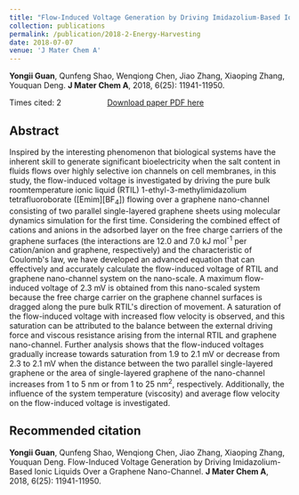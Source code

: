 ```yaml
---
title: "Flow-Induced Voltage Generation by Driving Imidazolium-Based Ionic Liquids Over a Graphene Nano-Channel"
collection: publications
permalink: /publication/2018-2-Energy-Harvesting
date: 2018-07-07
venue: 'J Mater Chem A'
---
```


<b>Yongii Guan</b>, Qunfeng Shao, Wenqiong Chen, Jiao Zhang, Xiaoping Zhang, Youquan Deng. <b>J Mater Chem A</b>, 2018, 6(25): 11941-11950.

Times cited: 2 &nbsp; &nbsp; &nbsp; &nbsp; &nbsp; &nbsp; &nbsp; &nbsp; &nbsp; &nbsp; [Download paper PDF here](https://Yongji-Guan.github.io/files/2018-2.pdf)

## Abstract
Inspired by the interesting phenomenon that biological systems have the inherent skill to generate significant bioelectricity when the salt content in fluids flows over highly selective ion channels on cell membranes, in this study, the flow-induced voltage is investigated by driving the pure bulk roomtemperature ionic liquid (RTIL) 1-ethyl-3-methylimidazolium tetrafluoroborate ([Emim][BF<sub>4</sub>]) flowing over a graphene nano-channel consisting of two parallel single-layered graphene sheets using molecular dynamics simulation for the first time. Considering the combined effect of cations and anions in the adsorbed layer on the free charge carriers of the graphene surfaces (the interactions are 12.0 and 7.0 kJ mol<sup>-1</sup> per cation/anion and graphene, respectively) and the characteristic of Coulomb's law, we have developed an advanced equation that can effectively and accurately calculate the flow-induced voltage of RTIL and graphene nano-channel system on the nano-scale. A maximum flow-induced voltage of 2.3 mV is obtained from this nano-scaled system because the free charge carrier on the graphene channel surfaces is dragged along the pure bulk RTIL's direction of movement. A saturation of the flow-induced voltage with increased flow velocity is observed, and this saturation can be attributed to the balance between the external driving force and viscous resistance arising from the internal RTIL and graphene nano-channel. Further analysis shows that the flow-induced voltages gradually increase towards saturation from 1.9 to 2.1 mV or decrease from 2.3 to 2.1 mV when the distance between the two parallel single-layered graphene or the area of single-layered graphene of the nano-channel increases from 1 to 5 nm or from 1 to 25 nm<sup>2</sup>, respectively. Additionally, the influence of the system temperature (viscosity) and average flow velocity on the flow-induced voltage is investigated.

## Recommended citation
<b>Yongii Guan</b>, Qunfeng Shao, Wenqiong Chen, Jiao Zhang, Xiaoping Zhang, Youquan Deng. Flow-Induced Voltage Generation by Driving Imidazolium-Based Ionic Liquids Over a Graphene Nano-Channel. <b>J Mater Chem A</b>, 2018, 6(25): 11941-11950.